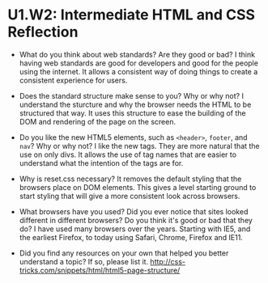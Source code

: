 # U1.W2: Intermediate HTML and CSS Reflection

* What do you think about web standards? Are they good or bad? I think having web standards are good for developers and good for the people using the internet. It allows a consistent way of doing things to create a consistent experience for users.

* Does the standard structure make sense to you? Why or why not? I understand the sturcture and why the browser needs the HTML to be structured that way. It uses this structure to ease the building of the DOM and rendering of the page on the screen.

* Do you like the new HTML5 elements, such as `<header>`, `footer`, and `nav`? Why or why not? I like the new tags. They are more natural that the use on only divs. It allows the use of tag names that are easier to understand what the intention of the tags are for.

* Why is reset.css necessary? It removes the default styling that the browsers place on DOM elements. This gives a level starting ground to start styling that will give a more consistent look across browsers.

* What browsers have you used? Did you ever notice that sites looked different in different browsers? Do you think it's good or bad that they do? I have used many browsers over the years. Starting with IE5, and the earliest Firefox, to today using Safari, Chrome, Firefox and IE11.

* Did you find any resources on your own that helped you better understand a topic? If so, please list it.
http://css-tricks.com/snippets/html/html5-page-structure/
